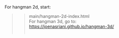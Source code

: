For hangman 2d, start: <br>
>> main/hangman-2d-index.html <br>
For hangman 3d, go to:<br>
>> https://joenasriani.github.io/hangman-3d/
<br><br>
